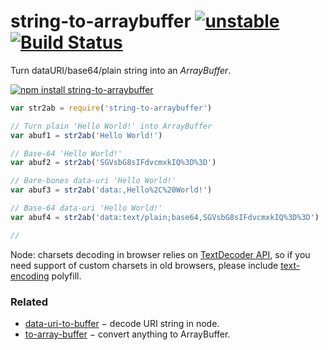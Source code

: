 # string-to-arraybuffer [![unstable](https://img.shields.io/badge/stability-unstable-orange.svg)](http://github.com/badges/stability-badges) [![Build Status](https://img.shields.io/travis/dfcreative/string-to-arraybuffer.svg)](https://travis-ci.org/dfcreative/string-to-arraybuffer)

Turn dataURI/base64/plain string into an _ArrayBuffer_.

[![npm install string-to-arraybuffer](https://nodei.co/npm/string-to-arraybuffer.png?mini=true)](https://npmjs.org/package/string-to-arraybuffer/)

```js
var str2ab = require('string-to-arraybuffer')

// Turn plain 'Hello World!' into ArrayBuffer
var abuf1 = str2ab('Hello World!')

// Base-64 'Hello World!'
var abuf2 = str2ab('SGVsbG8sIFdvcmxkIQ%3D%3D')

// Bare-bones data-uri 'Hello World!'
var abuf3 = str2ab('data:,Hello%2C%20World!')

// Base-64 data-uri 'Hello World!'
var abuf4 = str2ab('data:text/plain;base64,SGVsbG8sIFdvcmxkIQ%3D%3D')

//
```

Node: charsets decoding in browser relies on [TextDecoder API](https://developer.mozilla.org/en-US/docs/Web/API/TextDecoder/TextDecoder), so if you need support of custom charsets in old browsers, please include [text-encoding](https://github.com/inexorabletash/text-encoding) polyfill.

### Related

* [data-uri-to-buffer](https://www.npmjs.com/package/data-uri-to-buffer) − decode URI string in node.
* [to-array-buffer](https://www.npmjs.com/package/to-array-buffer) − convert anything to ArrayBuffer.
